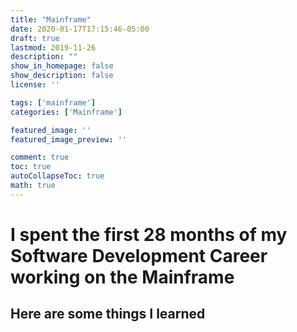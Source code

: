 ```yaml
---
title: "Mainframe"
date: 2020-01-17T17:15:46-05:00
draft: true
lastmod: 2019-11-26
description: ""
show_in_homepage: false
show_description: false
license: ''

tags: ['mainframe']
categories: ['Mainframe']

featured_image: ''
featured_image_preview: ''

comment: true
toc: true
autoCollapseToc: true
math: true
---
```


# I spent the first 28 months of my Software Development Career working on the Mainframe

## Here are some things I learned